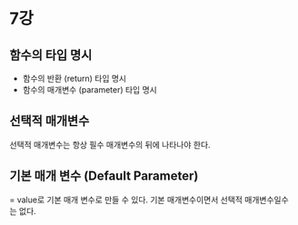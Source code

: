 # 7강
## 함수의 타입 명시
- 함수의 반환 (return) 타입 명시
- 함수의 매개변수 (parameter) 타입 명시

## 선택적 매개변수
선택적 매개변수는 항상 필수 매개변수의 뒤에 나타나야 한다.

## 기본 매개 변수 (Default Parameter)
= value로 기본 매개 변수로 만들 수 있다.
기본 매개변수이면서 선택적 매개변수일수는 없다.
